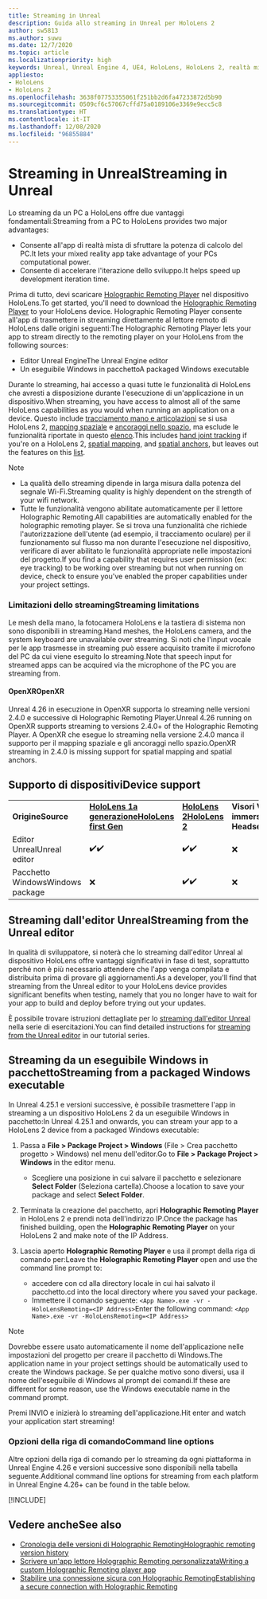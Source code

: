 ```yaml
---
title: Streaming in Unreal
description: Guida allo streaming in Unreal per HoloLens 2
author: sw5813
ms.author: suwu
ms.date: 12/7/2020
ms.topic: article
ms.localizationpriority: high
keywords: Unreal, Unreal Engine 4, UE4, HoloLens, HoloLens 2, realtà mista, streaming, PC, app holographic remoting, holographic remoting player, documentazione, visore VR realtà mista, visore VR di windows mixed reality, visore per realtà virtuale
appliesto:
- HoloLens
- HoloLens 2
ms.openlocfilehash: 3638f07753355061f251bb2d6fa47233872d5b90
ms.sourcegitcommit: 0509cf6c57067cffd75a0189106e3369e9ecc5c8
ms.translationtype: HT
ms.contentlocale: it-IT
ms.lasthandoff: 12/08/2020
ms.locfileid: "96855884"
---
```

# <a name="streaming-in-unreal"></a><span data-ttu-id="b685e-104">Streaming in Unreal</span><span class="sxs-lookup"><span data-stu-id="b685e-104">Streaming in Unreal</span></span>

<span data-ttu-id="b685e-105">Lo streaming da un PC a HoloLens offre due vantaggi fondamentali:</span><span class="sxs-lookup"><span data-stu-id="b685e-105">Streaming from a PC to HoloLens provides two major advantages:</span></span> 
* <span data-ttu-id="b685e-106">Consente all'app di realtà mista di sfruttare la potenza di calcolo del PC.</span><span class="sxs-lookup"><span data-stu-id="b685e-106">It lets your mixed reality app take advantage of your PCs computational power.</span></span> 
* <span data-ttu-id="b685e-107">Consente di accelerare l'iterazione dello sviluppo.</span><span class="sxs-lookup"><span data-stu-id="b685e-107">It helps speed up development iteration time.</span></span> 

<span data-ttu-id="b685e-108">Prima di tutto, devi scaricare [Holographic Remoting Player](../platform-capabilities-and-apis/holographic-remoting-player.md) nel dispositivo HoloLens.</span><span class="sxs-lookup"><span data-stu-id="b685e-108">To get started, you'll need to download the [Holographic Remoting Player](../platform-capabilities-and-apis/holographic-remoting-player.md) to your HoloLens device.</span></span> <span data-ttu-id="b685e-109">Holographic Remoting Player consente all'app di trasmettere in streaming direttamente al lettore remoto di HoloLens dalle origini seguenti:</span><span class="sxs-lookup"><span data-stu-id="b685e-109">The Holographic Remoting Player lets your app to stream  directly to the remoting player on your HoloLens from the following sources:</span></span>

* <span data-ttu-id="b685e-110">Editor Unreal Engine</span><span class="sxs-lookup"><span data-stu-id="b685e-110">The Unreal Engine editor</span></span>
* <span data-ttu-id="b685e-111">Un eseguibile Windows in pacchetto</span><span class="sxs-lookup"><span data-stu-id="b685e-111">A packaged Windows executable</span></span> 

<span data-ttu-id="b685e-112">Durante lo streaming, hai accesso a quasi tutte le funzionalità di HoloLens che avresti a disposizione durante l'esecuzione di un'applicazione in un dispositivo.</span><span class="sxs-lookup"><span data-stu-id="b685e-112">When streaming, you have access to almost all of the same HoloLens capabilities as you would when running an application on a device.</span></span> <span data-ttu-id="b685e-113">Questo include [tracciamento mano e articolazioni](unreal-hand-tracking.md) se si usa HoloLens 2, [mapping spaziale](unreal-spatial-mapping.md) e [ancoraggi nello spazio](unreal-spatial-anchors.md), ma esclude le funzionalità riportate in questo [elenco](../platform-capabilities-and-apis/holographic-remoting-troubleshooting.md).</span><span class="sxs-lookup"><span data-stu-id="b685e-113">This includes [hand joint tracking](unreal-hand-tracking.md) if you're on a HoloLens 2, [spatial mapping](unreal-spatial-mapping.md), and [spatial anchors](unreal-spatial-anchors.md), but leaves out the features on this [list](../platform-capabilities-and-apis/holographic-remoting-troubleshooting.md).</span></span> 

> [!NOTE]
> * <span data-ttu-id="b685e-114">La qualità dello streaming dipende in larga misura dalla potenza del segnale Wi-Fi.</span><span class="sxs-lookup"><span data-stu-id="b685e-114">Streaming quality is highly dependent on the strength of your wifi network.</span></span>
> * <span data-ttu-id="b685e-115">Tutte le funzionalità vengono abilitate automaticamente per il lettore Holographic Remoting.</span><span class="sxs-lookup"><span data-stu-id="b685e-115">All capabilities are automatically enabled for the holographic remoting player.</span></span> <span data-ttu-id="b685e-116">Se si trova una funzionalità che richiede l'autorizzazione dell'utente (ad esempio, il tracciamento oculare) per il funzionamento sul flusso ma non durante l'esecuzione nel dispositivo, verificare di aver abilitato le funzionalità appropriate nelle impostazioni del progetto.</span><span class="sxs-lookup"><span data-stu-id="b685e-116">If you find a capability that requires user permission (ex: eye tracking) to be working over streaming but not when running on device, check to ensure you've enabled the proper capabilities under your project settings.</span></span>

### <a name="streaming-limitations"></a><span data-ttu-id="b685e-117">Limitazioni dello streaming</span><span class="sxs-lookup"><span data-stu-id="b685e-117">Streaming limitations</span></span>

<span data-ttu-id="b685e-118">Le mesh della mano, la fotocamera HoloLens e la tastiera di sistema non sono disponibili in streaming.</span><span class="sxs-lookup"><span data-stu-id="b685e-118">Hand meshes, the HoloLens camera, and the system keyboard are unavailable over streaming.</span></span> <span data-ttu-id="b685e-119">Si noti che l'input vocale per le app trasmesse in streaming può essere acquisito tramite il microfono del PC da cui viene eseguito lo streaming.</span><span class="sxs-lookup"><span data-stu-id="b685e-119">Note that speech input for streamed apps can be acquired via the microphone of the PC you are streaming from.</span></span>

#### <a name="openxr"></a><span data-ttu-id="b685e-120">OpenXR</span><span class="sxs-lookup"><span data-stu-id="b685e-120">OpenXR</span></span>

<span data-ttu-id="b685e-121">Unreal 4.26 in esecuzione in OpenXR supporta lo streaming nelle versioni 2.4.0 e successive di Holographic Remoting Player.</span><span class="sxs-lookup"><span data-stu-id="b685e-121">Unreal 4.26 running on OpenXR supports streaming to versions 2.4.0+ of the Holographic Remoting Player.</span></span> <span data-ttu-id="b685e-122">A OpenXR che esegue lo streaming nella versione 2.4.0 manca il supporto per il mapping spaziale e gli ancoraggi nello spazio.</span><span class="sxs-lookup"><span data-stu-id="b685e-122">OpenXR streaming in 2.4.0 is missing support for spatial mapping and spatial anchors.</span></span> 

## <a name="device-support"></a><span data-ttu-id="b685e-123">Supporto di dispositivi</span><span class="sxs-lookup"><span data-stu-id="b685e-123">Device support</span></span>

<table>
    <colgroup>
    <col width="33%" />
    <col width="33%" />
    <col width="33%" />
    </colgroup>
    <tr>
        <td><span data-ttu-id="b685e-124"><strong>Origine</strong></span><span class="sxs-lookup"><span data-stu-id="b685e-124"><strong>Source</strong></span></span></td>
        <td><span data-ttu-id="b685e-125"><a href="https://docs.microsoft.com/hololens/hololens1-hardware"><strong>HoloLens 1a generazione</strong></a></span><span class="sxs-lookup"><span data-stu-id="b685e-125"><a href="https://docs.microsoft.com/hololens/hololens1-hardware"><strong>HoloLens first Gen</strong></a></span></span></td>
        <td><span data-ttu-id="b685e-126"><a href="https://www.microsoft.com/hololens/hardware"><strong>HoloLens 2</strong></a></span><span class="sxs-lookup"><span data-stu-id="b685e-126"><a href="https://www.microsoft.com/hololens/hardware"><strong>HoloLens 2</strong></a></span></span></td>
        <td><span data-ttu-id="b685e-127"><strong>Visori VR immersive</strong></span><span class="sxs-lookup"><span data-stu-id="b685e-127"><strong>Immersive Headsets</strong></span></span></td>
    </tr>
     <tr>
        <td><span data-ttu-id="b685e-128">Editor Unreal</span><span class="sxs-lookup"><span data-stu-id="b685e-128">Unreal editor</span></span></td>
        <td><span data-ttu-id="b685e-129">✔️</span><span class="sxs-lookup"><span data-stu-id="b685e-129">✔️</span></span></td>
        <td><span data-ttu-id="b685e-130">✔️</span><span class="sxs-lookup"><span data-stu-id="b685e-130">✔️</span></span></td>
        <td>❌</td>
    </tr>
    <tr>
        <td><span data-ttu-id="b685e-131">Pacchetto Windows</span><span class="sxs-lookup"><span data-stu-id="b685e-131">Windows package</span></span></td>
        <td>❌</td>
        <td><span data-ttu-id="b685e-132">✔️</span><span class="sxs-lookup"><span data-stu-id="b685e-132">✔️</span></span></td>
        <td>❌</td>
    </tr>

</table>

## <a name="streaming-from-the-unreal-editor"></a><span data-ttu-id="b685e-133">Streaming dall'editor Unreal</span><span class="sxs-lookup"><span data-stu-id="b685e-133">Streaming from the Unreal editor</span></span>

<span data-ttu-id="b685e-134">In qualità di sviluppatore, si noterà che lo streaming dall'editor Unreal al dispositivo HoloLens offre vantaggi significativi in fase di test, soprattutto perché non è più necessario attendere che l'app venga compilata e distribuita prima di provare gli aggiornamenti.</span><span class="sxs-lookup"><span data-stu-id="b685e-134">As a developer, you'll find that streaming from the Unreal editor to your HoloLens device provides significant benefits when testing, namely that you no longer have to wait for your app to build and deploy before trying out your updates.</span></span>

<span data-ttu-id="b685e-135">È possibile trovare istruzioni dettagliate per lo [streaming dall'editor Unreal](tutorials/unreal-uxt-ch6.md#device-only-streaming) nella serie di esercitazioni.</span><span class="sxs-lookup"><span data-stu-id="b685e-135">You can find detailed instructions for [streaming from the Unreal editor](tutorials/unreal-uxt-ch6.md#device-only-streaming) in our tutorial series.</span></span>

## <a name="streaming-from-a-packaged-windows-executable"></a><span data-ttu-id="b685e-136">Streaming da un eseguibile Windows in pacchetto</span><span class="sxs-lookup"><span data-stu-id="b685e-136">Streaming from a packaged Windows executable</span></span>

<span data-ttu-id="b685e-137">In Unreal 4.25.1 e versioni successive, è possibile trasmettere l'app in streaming a un dispositivo HoloLens 2 da un eseguibile Windows in pacchetto:</span><span class="sxs-lookup"><span data-stu-id="b685e-137">In Unreal 4.25.1 and onwards, you can stream your app to a HoloLens 2 device from a packaged Windows executable:</span></span> 

1. <span data-ttu-id="b685e-138">Passa a **File > Package Project > Windows** (File > Crea pacchetto progetto > Windows) nel menu dell'editor.</span><span class="sxs-lookup"><span data-stu-id="b685e-138">Go to **File > Package Project > Windows** in the editor menu.</span></span> 
    * <span data-ttu-id="b685e-139">Scegliere una posizione in cui salvare il pacchetto e selezionare **Select Folder** (Seleziona cartella).</span><span class="sxs-lookup"><span data-stu-id="b685e-139">Choose a location to save your package and select **Select Folder**.</span></span>

2. <span data-ttu-id="b685e-140">Terminata la creazione del pacchetto, apri **Holographic Remoting Player** in HoloLens 2 e prendi nota dell'indirizzo IP.</span><span class="sxs-lookup"><span data-stu-id="b685e-140">Once the package has finished building, open the **Holographic Remoting Player** on your HoloLens 2 and make note of the IP Address.</span></span> 
3. <span data-ttu-id="b685e-141">Lascia aperto **Holographic Remoting Player** e usa il prompt della riga di comando per:</span><span class="sxs-lookup"><span data-stu-id="b685e-141">Leave the **Holographic Remoting Player** open and use the command line prompt to:</span></span> 
    * <span data-ttu-id="b685e-142">accedere con cd alla directory locale in cui hai salvato il pacchetto.</span><span class="sxs-lookup"><span data-stu-id="b685e-142">cd into the local directory where you saved your package.</span></span>
    * <span data-ttu-id="b685e-143">Immettere il comando seguente: `<App Name>.exe -vr -HoloLensRemoting=<IP Address>`</span><span class="sxs-lookup"><span data-stu-id="b685e-143">Enter the following command: `<App Name>.exe -vr -HoloLensRemoting=<IP Address>`</span></span>

> [!NOTE]
> <span data-ttu-id="b685e-144">Dovrebbe essere usato automaticamente il nome dell'applicazione nelle impostazioni del progetto per creare il pacchetto di Windows.</span><span class="sxs-lookup"><span data-stu-id="b685e-144">The application name in your project settings should be automatically used to create the Windows package.</span></span> <span data-ttu-id="b685e-145">Se per qualche motivo sono diversi, usa il nome dell'eseguibile di Windows al prompt dei comandi.</span><span class="sxs-lookup"><span data-stu-id="b685e-145">If these are different for some reason, use the Windows executable name in the command prompt.</span></span>

<span data-ttu-id="b685e-146">Premi INVIO e inizierà lo streaming dell'applicazione.</span><span class="sxs-lookup"><span data-stu-id="b685e-146">Hit enter and watch your application start streaming!</span></span>

### <a name="command-line-options"></a><span data-ttu-id="b685e-147">Opzioni della riga di comando</span><span class="sxs-lookup"><span data-stu-id="b685e-147">Command line options</span></span>

<span data-ttu-id="b685e-148">Altre opzioni della riga di comando per lo streaming da ogni piattaforma in Unreal Engine 4.26 e versioni successive sono disponibili nella tabella seguente.</span><span class="sxs-lookup"><span data-stu-id="b685e-148">Additional command line options for streaming from each platform in Unreal Engine 4.26+ can be found in the table below.</span></span> 

[!INCLUDE[](includes/tabs-streaming-args.md)]

## <a name="see-also"></a><span data-ttu-id="b685e-149">Vedere anche</span><span class="sxs-lookup"><span data-stu-id="b685e-149">See also</span></span>

* [<span data-ttu-id="b685e-150">Cronologia delle versioni di Holographic Remoting</span><span class="sxs-lookup"><span data-stu-id="b685e-150">Holographic remoting version history</span></span>](../platform-capabilities-and-apis/holographic-remoting-version-history.md)
* [<span data-ttu-id="b685e-151">Scrivere un'app lettore Holographic Remoting personalizzata</span><span class="sxs-lookup"><span data-stu-id="b685e-151">Writing a custom Holographic Remoting player app</span></span>](../platform-capabilities-and-apis/holographic-remoting-create-player.md)
* [<span data-ttu-id="b685e-152">Stabilire una connessione sicura con Holographic Remoting</span><span class="sxs-lookup"><span data-stu-id="b685e-152">Establishing a secure connection with Holographic Remoting</span></span>](../platform-capabilities-and-apis/holographic-remoting-secure-connection.md)
